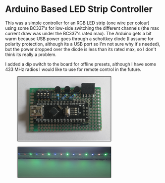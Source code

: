 # Arduino Based LED Strip Controller
This was a simple controller for an RGB LED strip (one wire per colour) using some BC337's for low-side switching the different channels (the max current draw was under the BC337's rated max). The Arduino gets a bit warm because USB power goes through a schottkey diode (I assume for polarity protection, although its a USB port so I'm not sure why it's needed), but the power dropped over the diode is less than its rated max, so I don't think its really a problem.

I added a dip switch to the board for offline presets, although I have some 433 MHz radios I would like to use for remote control in the future.

<figure>
<img width="300" src="../Images/led-strip-controller.png" alt="" style="border:1px solid black;"/>
<figcaption style="font-style: italic;">
</figcaption>
</figure>

<figure>
<img width="300" src="../Images/led-strip.png" alt="" style="border:1px solid black;"/>
<figcaption style="font-style: italic;">
</figcaption>
</figure>